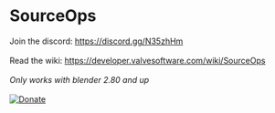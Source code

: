# SourceOps
Join the discord: https://discord.gg/N35zhHm
<br>
<br>
Read the wiki: https://developer.valvesoftware.com/wiki/SourceOps
<br>
<br>
<i>Only works with blender 2.80 and up</i>
<br>
<br>
[![Donate](https://img.shields.io/badge/Donate-PayPal-green.svg)](https://www.paypal.com/cgi-bin/webscr?cmd=_s-xclick&hosted_button_id=43R2CKWLJZ78S)
